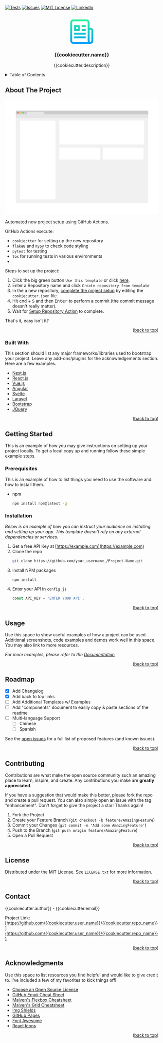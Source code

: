 <div id="top"></div>

<!-- PROJECT SHIELDS -->
<!--
*** I'm using markdown "reference style" links for readability.
*** Reference links are enclosed in brackets [ ] instead of parentheses ( ).
*** See the bottom of this document for the declaration of the reference variables
*** for contributors-url, forks-url, etc. This is an optional, concise syntax you may use.
*** https://www.markdownguide.org/basic-syntax/#reference-style-links
-->
[![Tests][tests-shield]][tests-url]
[![Issues][issues-shield]][issues-url]
[![MIT License][license-shield]][license-url]
[![LinkedIn][linkedin-shield]][linkedin-url]
<!-- [![Contributors][contributors-shield]][contributors-url]
[![Forks][forks-shield]][forks-url]
[![Stargazers][stars-shield]][stars-url] -->



<!-- PROJECT LOGO -->
<br />
<div align="center">
  <a href="https://github.com/{{cookiecutter.user_name}}/{{cookiecutter.repo_name}}">
    <img src="images/logo.png" alt="Logo" width="80" height="80">
  </a>

  <h3 align="center">{{cookiecutter.name}}</h3>

  <p align="center">
    {{cookiecutter.description}}
  </p>
</div>



<!-- TABLE OF CONTENTS -->
<details>
  <summary>Table of Contents</summary>
  <ol>
    <li>
      <a href="#about-the-project">About The Project</a>
      <ul>
        <li><a href="#built-with">Built With</a></li>
      </ul>
    </li>
    <li>
      <a href="#getting-started">Getting Started</a>
      <ul>
        <li><a href="#prerequisites">Prerequisites</a></li>
        <li><a href="#installation">Installation</a></li>
      </ul>
    </li>
    <li><a href="#usage">Usage</a></li>
    <li><a href="#roadmap">Roadmap</a></li>
    <li><a href="#contributing">Contributing</a></li>
    <li><a href="#license">License</a></li>
    <li><a href="#contact">Contact</a></li>
    <li><a href="#acknowledgments">Acknowledgments</a></li>
  </ol>
</details>



<!-- ABOUT THE PROJECT -->
## About The Project

![Product Name Screen Shot][product-screenshot]

Automated new project setup using GitHub Actions.
<br />

GitHub Actions execute:
* `cookiectter` for setting up the new repository
* `flake8` and `mypy` to check code styling
* `pytest` for testing
* `tox` for running tests in various environments
* <br />

Steps to set up the project:
1. Click the big green button `Use this template` or click <a href="../../generate">here</a>.
2. Enter a Repository name and click `Create repository from template`
3. In the a new repository, <a href="../../edit/main/cookiecutter.json">complete the project setup</a> by editing the `cookiecutter.json` file. 
4. Hit <kbd>cmd</kbd> + <kbd>S</kbd> and then <kbd>Enter</kbd> to perform a commit (the commit message doesn't really matter).
5. Wait for <a href="../../actions">Setup Repository Action</a> to complete.

That's it, easy isn't it?

<p align="right">(<a href="#top">back to top</a>)</p>



### Built With

This section should list any major frameworks/libraries used to bootstrap your project. Leave any add-ons/plugins for the acknowledgements section. Here are a few examples.

* [Next.js](https://nextjs.org/)
* [React.js](https://reactjs.org/)
* [Vue.js](https://vuejs.org/)
* [Angular](https://angular.io/)
* [Svelte](https://svelte.dev/)
* [Laravel](https://laravel.com)
* [Bootstrap](https://getbootstrap.com)
* [JQuery](https://jquery.com)

<p align="right">(<a href="#top">back to top</a>)</p>



<!-- GETTING STARTED -->
## Getting Started

This is an example of how you may give instructions on setting up your project locally.
To get a local copy up and running follow these simple example steps.

### Prerequisites

This is an example of how to list things you need to use the software and how to install them.
* npm
  ```sh
  npm install npm@latest -g
  ```

### Installation

_Below is an example of how you can instruct your audience on installing and setting up your app. This template doesn't rely on any external dependencies or services._

1. Get a free API Key at [https://example.com](https://example.com)
2. Clone the repo
   ```sh
   git clone https://github.com/your_username_/Project-Name.git
   ```
3. Install NPM packages
   ```sh
   npm install
   ```
4. Enter your API in `config.js`
   ```js
   const API_KEY = 'ENTER YOUR API';
   ```

<p align="right">(<a href="#top">back to top</a>)</p>



<!-- USAGE EXAMPLES -->
## Usage

Use this space to show useful examples of how a project can be used. Additional screenshots, code examples and demos work well in this space. You may also link to more resources.

_For more examples, please refer to the [Documentation](https://example.com)_

<p align="right">(<a href="#top">back to top</a>)</p>



<!-- ROADMAP -->
## Roadmap

- [x] Add Changelog
- [x] Add back to top links
- [ ] Add Additional Templates w/ Examples
- [ ] Add "components" document to easily copy & paste sections of the readme
- [ ] Multi-language Support
    - [ ] Chinese
    - [ ] Spanish

See the [open issues](https://github.com/othneildrew/Best-README-Template/issues) for a full list of proposed features (and known issues).

<p align="right">(<a href="#top">back to top</a>)</p>



<!-- CONTRIBUTING -->
## Contributing

Contributions are what make the open source community such an amazing place to learn, inspire, and create. Any contributions you make are **greatly appreciated**.

If you have a suggestion that would make this better, please fork the repo and create a pull request. You can also simply open an issue with the tag "enhancement".
Don't forget to give the project a star! Thanks again!

1. Fork the Project
2. Create your Feature Branch (`git checkout -b feature/AmazingFeature`)
3. Commit your Changes (`git commit -m 'Add some AmazingFeature'`)
4. Push to the Branch (`git push origin feature/AmazingFeature`)
5. Open a Pull Request

<p align="right">(<a href="#top">back to top</a>)</p>



<!-- LICENSE -->
## License

Distributed under the MIT License. See `LICENSE.txt` for more information.

<p align="right">(<a href="#top">back to top</a>)</p>



<!-- CONTACT -->
## Contact

{{cookiecutter.author}} - {{cookiecutter.email}}

Project Link: [https://github.com/{{cookiecutter.user_name}}/{{cookiecutter.repo_name}}](https://github.com/{{cookiecutter.user_name}}/{{cookiecutter.repo_name}})

<p align="right">(<a href="#top">back to top</a>)</p>



<!-- ACKNOWLEDGMENTS -->
## Acknowledgments

Use this space to list resources you find helpful and would like to give credit to. I've included a few of my favorites to kick things off!

* [Choose an Open Source License](https://choosealicense.com)
* [GitHub Emoji Cheat Sheet](https://www.webpagefx.com/tools/emoji-cheat-sheet)
* [Malven's Flexbox Cheatsheet](https://flexbox.malven.co/)
* [Malven's Grid Cheatsheet](https://grid.malven.co/)
* [Img Shields](https://shields.io)
* [GitHub Pages](https://pages.github.com)
* [Font Awesome](https://fontawesome.com)
* [React Icons](https://react-icons.github.io/react-icons/search)

<p align="right">(<a href="#top">back to top</a>)</p>



<!-- MARKDOWN LINKS & IMAGES -->
<!-- https://www.markdownguide.org/basic-syntax/#reference-style-links -->
[contributors-shield]: https://img.shields.io/github/contributors/{{cookiecutter.user_name}}/{{cookiecutter.repo_name}}.svg?
[contributors-url]: https://github.com/{{cookiecutter.user_name}}/{{cookiecutter.repo_name}}/graphs/contributors
[forks-shield]: https://img.shields.io/github/forks/{{cookiecutter.user_name}}/{{cookiecutter.repo_name}}.svg?
[forks-url]: https://github.com/{{cookiecutter.user_name}}/{{cookiecutter.repo_name}}/network/members
[stars-shield]: https://img.shields.io/github/stars/{{cookiecutter.user_name}}/{{cookiecutter.repo_name}}.svg?
[stars-url]: https://github.com/{{cookiecutter.user_name}}/{{cookiecutter.repo_name}}/stargazers
[issues-shield]: https://img.shields.io/github/issues/{{cookiecutter.user_name}}/{{cookiecutter.repo_name}}.svg?
[issues-url]: https://github.com/{{cookiecutter.user_name}}/{{cookiecutter.repo_name}}/issues
[license-shield]: https://img.shields.io/github/license/{{cookiecutter.user_name}}/{{cookiecutter.repo_name}}.svg?
[license-url]: https://github.com/{{cookiecutter.user_name}}/{{cookiecutter.repo_name}}/LICENSE
[linkedin-shield]: https://img.shields.io/badge/-LinkedIn-black.svg?logo=linkedin&colorB=555
[linkedin-url]: https://linkedin.com/in/awownysz
[tests-shield]: https://github.com/{{cookiecutter.user_name}}/{{cookiecutter.repo_name}}/actions/workflows/tests.yml/badge.svg
[tests-url]: https://github.com/{{cookiecutter.user_name}}/{{cookiecutter.repo_name}}/actions/workflows/tests
[product-screenshot]: images/screenshot.png
